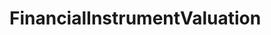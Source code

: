 # FinancialInstrumentValuation   

<script src="https://unpkg.com/@stoplight/elements/web-components.min.js"></script>
<link rel="stylesheet" href="https://unpkg.com/@stoplight/elements/styles.min.css">

<elements-api
  apiDescriptionUrl="FinancialInstrumentValuation.yaml"
  layout="sidebar"
  router="hash"
  hideTryIt="false"
  hideSchemas="false"
  hideInternal="false"
/>